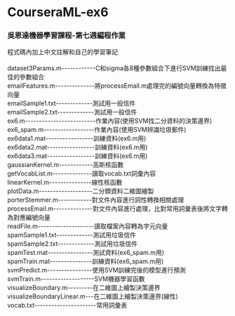 # CourseraML-ex6
### 吳恩達機器學習課程-第七週編程作業<br>
程式碼內加上中文註解和自己的學習筆記<br>
<br>
dataset3Params.m------------C和sigma各8種參數組合下進行SVM訓練找出最佳的參數組合<br>
emailFeatures.m--------------將processEmail.m處理完的編號向量轉換為特徵向量<br>
emailSample1.txt-------------測試用一般信件<br>
emailSample2.txt-------------測試用一般信件<br>
ex6.m-------------------------作業內容(使用SVM找二分資料的決策邊界)<br>
ex6_spam.m------------------作業內容(使用SVM辨識垃圾郵件)<br>
ex6data1.mat-----------------訓練資料(ex6.m用)<br>
ex6data2.mat-----------------訓練資料(ex6.m用)<br>
ex6data3.mat-----------------訓練資料(ex6.m用)<br>
gaussianKernel.m------------高斯核函數<br>
getVocabList.m--------------讀取vocab.txt詞彙內容<br>
linearKernel.m---------------線性核函數<br>
plotData.m-------------------二分類資料二維圖繪製<br>
porterStemmer.m------------對文件內容進行詞性轉換相關處理<br>
processEmail.m--------------對文件內容進行處理，比對常用詞彙表後將文字轉為對應編號向量<br>
readFile.m--------------------讀取檔案內容轉為字元向量<br>
spamSample1.txt-------------測試用垃圾信件<br>
spamSample2.txt-------------測試用垃圾信件<br>
spamTest.mat----------------測試資料(ex6_spam.m用)<br>
spamTrain.mat---------------訓練資料(ex6_spam.m用)<br>
svmPredict.m----------------使用SVM訓練完後的模型進行預測<br>
svmTrain.m-------------------SVM機器學習函數<br>
visualizeBoundary.m---------在二維圖上繪製決策邊界<br>
visualizeBoundaryLinear.m---在二維圖上繪製決策邊界(線性)<br>
vocab.txt----------------------常用詞彙表
